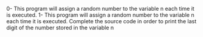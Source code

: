 0- This program will assign a random number to the variable n each time it is executed.
1- This program will assign a random number to the variable n each time it is executed. Complete the source code in order to print the last digit of the number stored in the variable n
